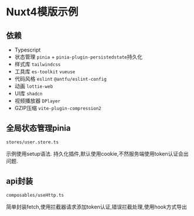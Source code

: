 # Nuxt4模版示例

## 依赖

- Typescript
- 状态管理 `pinia` + `pinia-plugin-persistedstate`持久化
- 样式库 `tailwindcss`
- 工具库 `es-toolkit` `vueuse`
- 代码风格 `eslint` `@antfu/eslint-config`
- 动画 `lottie-web`
- UI库 `shadcn`
- 视频播放器 `DPlayer`
- GZIP压缩 `vite-plugin-compression2`

## 全局状态管理pinia

`stores/user.store.ts`

示例使用setup语法. 持久化插件,默认使用cookie,不然服务端使用token认证会出问题.

## api封装

`composables/useHttp.ts`

简单封装fetch,使用拦截器请求添加token认证,错误拦截处理,使用hook方式导出
